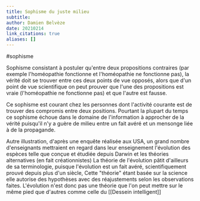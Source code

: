 ```yaml
---
title: Sophisme du juste milieu
subtitle:
author: Damien Belvèze
date: 20210214
link_citations: true
aliases: []
---
```

#sophisme

Sophisme consistant à postuler qu'entre deux propositions contraires (par exemple l'homéopathie fonctionne et l'homéopathie ne fonctionne pas), la vérité doit se trouver entre ces deux points de vue opposés, alors que d'un point de vue scientifique on peut prouver que l'une des propositions est vraie (l'homéopathie ne fonctionne pas) et que l'autre est fausse.

Ce sophisme est courant chez les personnes dont l'activité courante est de trouver des compromis entre deux positions. Pourtant la plupart du temps ce sophisme échoue dans le domaine de l'information à approcher de la vérité puisqu'il n'y a guère de milieu entre un fait avéré et un mensonge liée à de la propagande. 

Autre illustration, d'après une enquête réalisée aux USA, un grand nombre d'enseignants mettraient en regard dans leur enseignement l'évolution des espèces telle que conçue et étudiée depuis Darwin et les théories alternatives (en fait créationnistes)
La théorie de l'évolution pâtit d'ailleurs de sa terminologie, puisque l'évolution est un fait avéré, scientifiquement prouvé depuis plus d'un siècle, Cette "théorie" étant basée sur la science elle autorise des hypothèses avec des réajustements selon les observations faites. 
L'évolution n'est donc pas une théorie que l'on peut mettre sur le même pied que d'autres comme celle du [[Dessein intelligent]]


